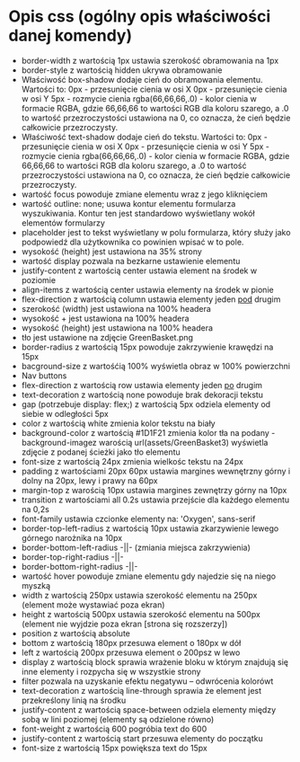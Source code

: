 # Opis css (ogólny opis właściwości danej komendy)
- border-width z wartością 1px ustawia szerokość obramowania na 1px
- border-style z wartością hidden ukrywa obramowanie
- Właściwość box-shadow dodaje cień do obramowania elementu. Wartości to:
0px - przesunięcie cienia w osi X
0px - przesunięcie cienia w osi Y
5px - rozmycie cienia
rgba(66,66,66,.0) - kolor cienia w formacie RGBA, gdzie 66,66,66 to wartości RGB dla koloru szarego, a .0 to wartość przezroczystości ustawiona na 0, co oznacza, że cień będzie całkowicie przezroczysty.
- Właściwość text-shadow dodaje cień do tekstu. Wartości to:
0px - przesunięcie cienia w osi X
0px - przesunięcie cienia w osi Y
5px - rozmycie cienia
rgba(66,66,66,.0) - kolor cienia w formacie RGBA, gdzie 66,66,66 to wartości RGB dla koloru szarego, a .0 to wartość przezroczystości ustawiona na 0, co oznacza, że cień będzie całkowicie przezroczysty.
- wartość focus powoduje zmiane elementu wraz z jego kliknięciem
- wartość outline: none; usuwa kontur elementu formularza wyszukiwania. Kontur ten jest standardowo wyświetlany wokół elementów formularzy
- placeholder jest to tekst wyświetlany w polu formularza, który służy jako podpowiedź dla użytkownika co powinien wpisać w to pole.
- wysokość (height) jest ustawiona na 35% strony
- wartość display pozwala na bezkarne ustawienie elementu
- justify-content z wartością center ustawia element na środek w poziomie
- align-items z wartością center ustawia elementy na środek w pionie
- flex-direction z wartością column ustawia elementy jeden <u>pod</u> drugim
- szerokość (width) jest ustawiona na 100% headera
-  wysokość + jest ustawiona na 100% headera
-  wysokość (height) jest ustawiona na 100% headera
- tło jest ustawione na zdjęcie GreenBasket.png
- border-radius z wartością 15px powoduje zakrzywienie krawędzi na 15px
- bacground-size z wartośćią 100% wyświetla obraz w 100% powierzchni
- Nav buttons
- flex-direction z wartością row ustawia elementy jeden <u>po</u> drugim
- text-decoration z wartością none powoduje brak dekoracji tekstu
- gap (potrzebuje display: flex;) z wartością 5px odziela elementy od siebie w odległości 5px
- color z wartością white zmienia kolor tekstu na biały
- background-color z wartością  #1D1F21 zmienia kolor tła na podany
-background-imagez warością url(assets/GreenBasket3) wyświetla zdjęcie z podanej ścieżki jako tło elementu
- font-size z wartością 24px zmienia wielkośc tekstu na 24px
- padding z wartościami 20px 60px ustawia margines wewnętrzny górny i dolny na 20px, lewy i prawy  na 60px
- margin-top z warością 10px ustawia margines zewnętrzy górny na 10px
- transition z wartościami all 0.2s ustawia przejście dla każdego elementu na 0,2s
- font-family ustawia czcionke elementy na: 'Oxygen', sans-serif
- border-top-left-radius z wartością 10px ustawia zkarzywienie lewego górnego narożnika na 10px
- border-bottom-left-radius -||- (zmiania miejsca zakrzywienia)
- border-top-right-radius -||-
- border-bottom-right-radius -||-
- wartość hover powoduje zmiane elementu gdy najedzie się na niego myszką
- width z wartością 250px ustawia szerokość elementu na 250px (element może wystawiać poza ekran)
- height z wartością 500px ustawia szerokość elementu na 500px (element nie wyjdzie poza ekran [strona się rozszerzy])
- position z wartością absolute 
- bottom z wartością 180px przesuwa element o 180px w dół
- left z wartością 200px przesuwa element o 200psz w lewo
- display z wartością block sprawia wrażenie bloku w którym znajdują się inne elementy i rozpycha się w wszystkie strony
-  filter pozwala na uzyskanie efektu negatywu – odwrócenia kolorówt
-  text-decoration z wartością line-through sprawia że element jest przekreślony linią na środku
- justify-content z wartością space-between odziela elementy między sobą w lini poziomej (elementy są odzielone równo)
-  font-weight z wartością 600 pogróbia text do 600
-  justify-content z wartością start przesuwa elementy do początku
- font-size z wartością 15px powiększa text do 15px